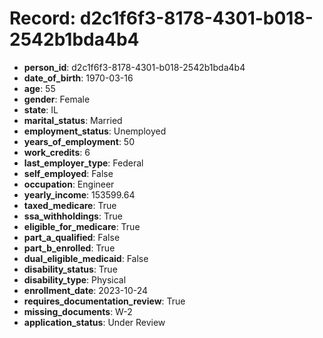 # Record: d2c1f6f3-8178-4301-b018-2542b1bda4b4

- **person_id**: d2c1f6f3-8178-4301-b018-2542b1bda4b4
- **date_of_birth**: 1970-03-16
- **age**: 55
- **gender**: Female
- **state**: IL
- **marital_status**: Married
- **employment_status**: Unemployed
- **years_of_employment**: 50
- **work_credits**: 6
- **last_employer_type**: Federal
- **self_employed**: False
- **occupation**: Engineer
- **yearly_income**: 153599.64
- **taxed_medicare**: True
- **ssa_withholdings**: True
- **eligible_for_medicare**: True
- **part_a_qualified**: False
- **part_b_enrolled**: True
- **dual_eligible_medicaid**: False
- **disability_status**: True
- **disability_type**: Physical
- **enrollment_date**: 2023-10-24
- **requires_documentation_review**: True
- **missing_documents**: W-2
- **application_status**: Under Review